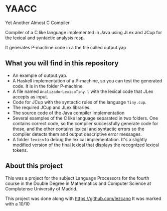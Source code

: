 # YAACC
Yet Another Almost C Compiler

Compiler of a C like language implemented in Java using JLex and JCup for the lexical and syntactic analysis resp. 

It generates P-machine code in a the file called output.yap

## What you will find in this repository

- An example of output.yap.
- A Haskell implementation of a P-machine, so you can test the generated code. It is in the folder P-machine.
- A file named `AnalizadorLexicoTiny.l` with the lexical code that JLex accepts as input.
- Code for JCup with the syntactic rules of the language `Tiny.cup`.
- The required JCup and JLex libraries.
- The source code of the Java compiler implementation 
- Several examples of the C like language separated in two folders. One contains correct code, so the compiler successfully generate code for those, and the other contains lexical and syntactic errors so the compiler detects them and output descriptive error messages.
- A folder `lexico` to debug the lexical implementation. It's a slightly modified version of the final lexical that displays the recognized lexical tokens.

## About this project

This was a project for the subject Language Processors for the fourth course in the Double Degree in Mathematics and Computer Science at Complutense University of Madrid.

This project was done along with https://github.com/lezcano
It was marked with a 10/10
